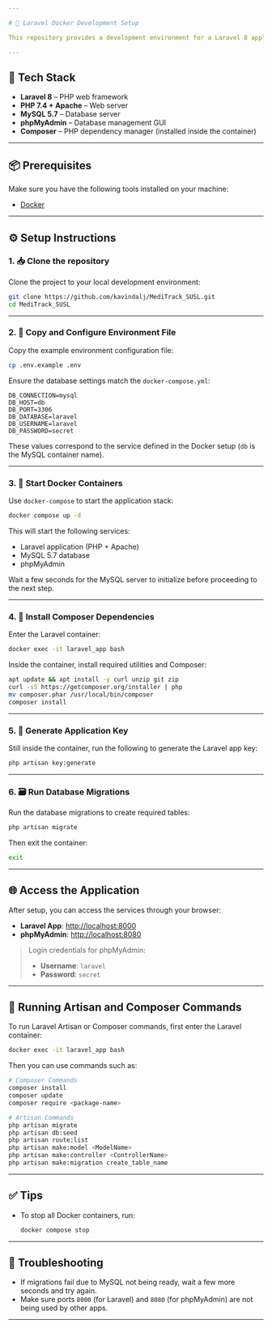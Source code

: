 ```yaml
---

# 🚀 Laravel Docker Development Setup

This repository provides a development environment for a Laravel 8 application using Docker. It's designed for **local development only** — no Docker image building or production deployment is involved.

---
```


## 🧰 Tech Stack

- **Laravel 8** – PHP web framework
- **PHP 7.4 + Apache** – Web server
- **MySQL 5.7** – Database server
- **phpMyAdmin** – Database management GUI
- **Composer** – PHP dependency manager (installed inside the container)

---

## 📦 Prerequisites

Make sure you have the following tools installed on your machine:

- [Docker](https://docs.docker.com/get-docker/)

---

## ⚙️ Setup Instructions

### 1. 📥 Clone the repository

Clone the project to your local development environment:

```bash
git clone https://github.com/kavindalj/MediTrack_SUSL.git
cd MediTrack_SUSL
````

---

### 2. 📝 Copy and Configure Environment File

Copy the example environment configuration file:

```bash
cp .env.example .env
```

Ensure the database settings match the `docker-compose.yml`:

```env
DB_CONNECTION=mysql
DB_HOST=db
DB_PORT=3306
DB_DATABASE=laravel
DB_USERNAME=laravel
DB_PASSWORD=secret
```

These values correspond to the service defined in the Docker setup (`db` is the MySQL container name).

---

### 3. 🐳 Start Docker Containers

Use `docker-compose` to start the application stack:

```bash
docker compose up -d
```

This will start the following services:

* Laravel application (PHP + Apache)
* MySQL 5.7 database
* phpMyAdmin

Wait a few seconds for the MySQL server to initialize before proceeding to the next step.

---

### 4. 🧰 Install Composer Dependencies

Enter the Laravel container:

```bash
docker exec -it laravel_app bash
```

Inside the container, install required utilities and Composer:

```bash
apt update && apt install -y curl unzip git zip
curl -sS https://getcomposer.org/installer | php
mv composer.phar /usr/local/bin/composer
composer install
```

---

### 5. 🔐 Generate Application Key

Still inside the container, run the following to generate the Laravel app key:

```bash
php artisan key:generate
```

---

### 6. 🗃️ Run Database Migrations

Run the database migrations to create required tables:

```bash
php artisan migrate
```

Then exit the container:

```bash
exit
```

---

## 🌐 Access the Application

After setup, you can access the services through your browser:

* **Laravel App**: [http://localhost:8000](http://localhost:8000)
* **phpMyAdmin**: [http://localhost:8080](http://localhost:8080)

> Login credentials for phpMyAdmin:
>
> * **Username**: `laravel`
> * **Password**: `secret`

---

## 🧾 Running Artisan and Composer Commands

To run Laravel Artisan or Composer commands, first enter the Laravel container:

```bash
docker exec -it laravel_app bash
```

Then you can use commands such as:

```bash
# Composer Commands
composer install
composer update
composer require <package-name>

# Artisan Commands
php artisan migrate
php artisan db:seed
php artisan route:list
php artisan make:model <ModelName>
php artisan make:controller <ControllerName>
php artisan make:migration create_table_name
```

---

## ✅ Tips

* To stop all Docker containers, run:

  ```bash
  docker compose stop
  ```

---

## 🧼 Troubleshooting

* If migrations fail due to MySQL not being ready, wait a few more seconds and try again.
* Make sure ports `8000` (for Laravel) and `8080` (for phpMyAdmin) are not being used by other apps.

---

